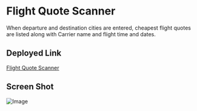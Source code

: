 # Flight Quote Scanner

When departure and destination cities are entered, cheapest flight quotes are listed along with Carrier name and flight time and dates.

## Deployed Link

[Flight Quote Scanner](https://zakfena.github.io/Flight-Quote-Scanner/index.html)

## Screen Shot

![Image](Flight-Quote-Scanner-1.PNG.png)
